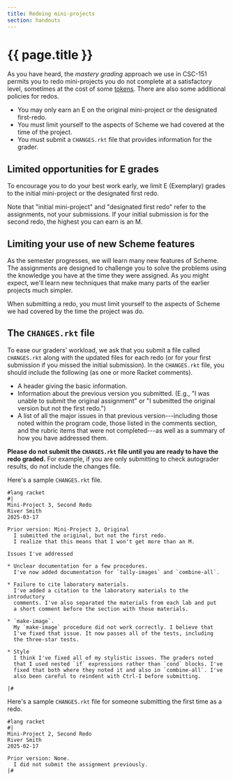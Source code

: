 ```yaml
---
title: Redoing mini-projects
section: handouts
---
```


# {{ page.title }}

As you have heard, the _mastery grading_ approach we use in CSC-151 permits you to redo mini-projects you do not complete at a satisfactory level, sometimes at the cost of some [tokens](../handouts/tokens). There are also some additional policies for redos.

* You may only earn an E on the original mini-project or the designated first-redo.
* You must limit yourself to the aspects of Scheme we had covered at the time of the project.
* You must submit a `CHANGES.rkt` file that provides information for the grader.

## Limited opportunities for E grades

To encourage you to do your best work early, we limit E (Exemplary) grades to the initial mini-project or the designated first redo. 

Note that "initial mini-project" and "designated first redo" refer to the assignments, not your submissions. If your initial submission is for the second redo, the highest you can earn is an M.

## Limiting your use of new Scheme features

As the semester progresses, we will learn many new features of Scheme. The assignments are designed to challenge you to solve the problems using the knowledge you have at the time they were assigned. As you might expect, we'll learn new techniques that make many parts of the earlier projects much simpler.

When submitting a redo, you must limit yourself to the aspects of Scheme we had covered by the time the project was do.

## The `CHANGES.rkt` file

To ease our graders' workload, we ask that you submit a file called `CHANGES.rkt` along with the updated files for each redo (or for your first submission if you missed the initial submission). In the `CHANGES.rkt` file, you should include the following (as one or more Racket comments).

* A header giving the basic information.
* Information about the previous version you submitted. (E.g., "I was unable to submit the original assignment" or "I submitted the original version but not the first redo.")
* A list of all the major issues in that previous version---including those noted within the program code, those listed in the comments section, and the rubric items that were not completed---as well as a summary of how you have addressed them.

**Please do not submit the `CHANGES.rkt` file until you are ready to have the redo graded.** For example, if you are only submitting to check autograder results, do not include the changes file.

Here's a sample `CHANGES.rkt` file.

```
#lang racket
#|
Mini-Project 3, Second Redo
River Smith
2025-03-17

Prior version: Mini-Project 3, Original
  I submitted the original, but not the first redo.
  I realize that this means that I won't get more than an M.

Issues I've addressed

* Unclear documentation for a few procedures.
  I've now added documentation for `tally-images` and `combine-all`.

* Failure to cite laboratory materials.
  I've added a citation to the laboratory materials to the introductory
  comments. I've also separated the materials from each lab and put
  a short comment before the section with those materials.
  
* `make-image`.
  My `make-image` procedure did not work correctly. I believe that
  I've fixed that issue. It now passes all of the tests, including
  the three-star tests.

* Style
  I think I've fixed all of my stylistic issues. The graders noted
  that I used nested `if` expressions rather than `cond` blocks. I've
  fixed that both where they noted it and also in `combine-all`. I've
  also been careful to reindent with Ctrl-I before submitting.

|#
```

Here's a sample `CHANGES.rkt` file for someone submitting the first time as a redo.

```
#lang racket
#|
Mini-Project 2, Second Redo
River Smith
2025-02-17

Prior version: None.
  I did not submit the assignment previously.
|#
```
